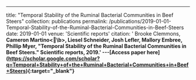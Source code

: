 ---
title: "Temporal Stability of the Ruminal Bacterial Communities in Beef Steers"
collection: publications
permalink: /publications/2019-01-01-Temporal-Stability-of-the-Ruminal-Bacterial-Communities-in-Beef-Steers
date: 2019-01-01
venue: 'Scientific reports'
citation: ' Brooke Clemmons,  <b>Cameron Martino<\b>,  Liesel Schneider,  Josh Lefler,  Mallory Embree,  Phillip Myer, &quot;Temporal Stability of the Ruminal Bacterial Communities in Beef Steers.&quot; Scientific reports, 2019.'
---\[Access paper here](https://scholar.google.com/scholar?q=Temporal+Stability+of+the+Ruminal+Bacterial+Communities+in+Beef+Steers){:target="_blank"}